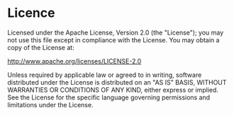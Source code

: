 Licence
=======

Licensed under the Apache License, Version 2.0 (the
"License"); you may not use this file except in compliance
with the License. You may obtain a copy of the License at:

http://www.apache.org/licenses/LICENSE-2.0

Unless required by applicable law or agreed to in writing,
software distributed under the License is distributed on
an "AS IS" BASIS, WITHOUT WARRANTIES OR CONDITIONS OF ANY
KIND, either express or implied. See the License for the
specific language governing permissions and limitations
under the License.
